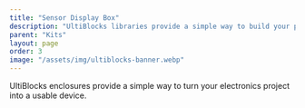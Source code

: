 ```yaml
---
title: "Sensor Display Box"
description: "UltiBlocks libraries provide a simple way to build your project code from reusable blocks."
parent: "Kits"
layout: page
order: 3
image: "/assets/img/ultiblocks-banner.webp"
---
```


UltiBlocks enclosures provide a simple way to turn your electronics project into a usable device.
